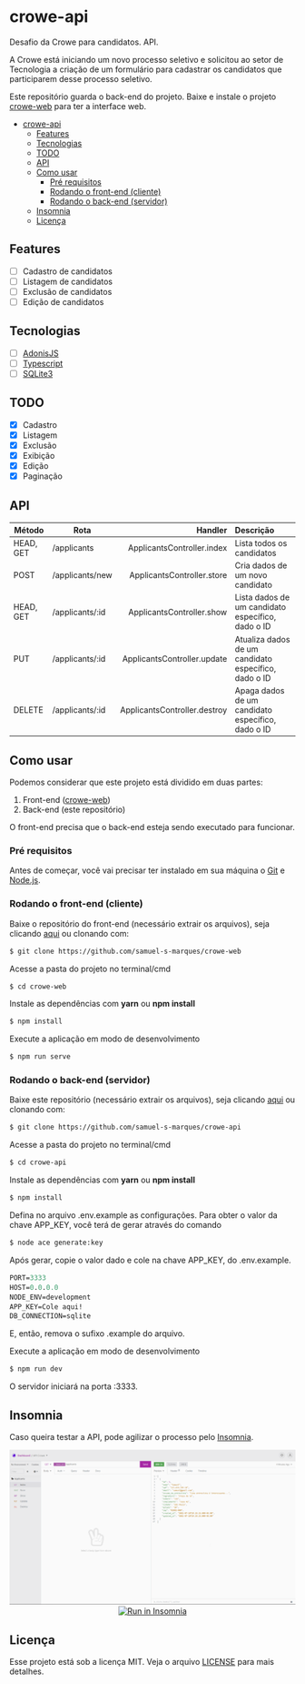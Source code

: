 # crowe-api
Desafio da Crowe para candidatos. API.

A Crowe está iniciando um novo processo seletivo e solicitou ao setor de Tecnologia a criação de um formulário para cadastrar os candidatos que participarem desse processo seletivo.

Este repositório guarda o back-end do projeto. Baixe e instale o projeto [crowe-web](https://github.com/samuel-s-marques/crowe-web) para ter a interface web.

<!--ts-->
- [crowe-api](#crowe-api)
	- [Features](#features)
	- [Tecnologias](#tecnologias)
	- [TODO](#todo)
	- [API](#api)
	- [Como usar](#como-usar)
		- [Pré requisitos](#pré-requisitos)
		- [Rodando o front-end (cliente)](#rodando-o-front-end-cliente)
		- [Rodando o back-end (servidor)](#rodando-o-back-end-servidor)
	- [Insomnia](#insomnia)
	- [Licença](#licença)
<!--te-->

## Features
- [ ] Cadastro de candidatos
- [ ] Listagem de candidatos
- [ ] Exclusão de candidatos
- [ ] Edição de candidatos

## Tecnologias
- [ ] [AdonisJS](https://adonisjs.com/)
- [ ] [Typescript](https://www.typescriptlang.org/)
- [ ] [SQLite3](https://www.sqlite.org/index.html)

## TODO
- [x] Cadastro
- [x] Listagem
- [x] Exclusão
- [x] Exibição
- [x] Edição
- [x] Paginação

## API
| Método | Rota | Handler | Descrição |
|--------|------|---------:|:-----------|
|  HEAD, GET  | /applicants | ApplicantsController.index | Lista todos os candidatos |
|  POST  | /applicants/new | ApplicantsController.store | Cria dados de um novo candidato |
|  HEAD, GET | /applicants/:id | ApplicantsController.show | Lista dados de um candidato específico, dado o ID |
|  PUT  | /applicants/:id | ApplicantsController.update | Atualiza dados de um candidato específico, dado o ID |
|  DELETE  | /applicants/:id | ApplicantsController.destroy | Apaga dados de um candidato específico, dado o ID |


## Como usar
Podemos considerar que este projeto está dividido em duas partes:
1. Front-end ([crowe-web](https://github.com/samuel-s-marques/crowe-web))
2. Back-end (este repositório)

O front-end precisa que o back-end esteja sendo executado para funcionar.

### Pré requisitos
Antes de começar, você vai precisar ter instalado em sua máquina o [Git](https://git-scm.com) e [Node.js](https://nodejs.org/en/).

### Rodando o front-end (cliente)

Baixe o repositório do front-end (necessário extrair os arquivos), seja clicando [aqui](https://github.com/samuel-s-marques/crowe-web/archive/refs/heads/master.zip) ou clonando com:

```bash
$ git clone https://github.com/samuel-s-marques/crowe-web
```

Acesse a pasta do projeto no terminal/cmd
```bash
$ cd crowe-web
```

Instale as dependências com **yarn** ou **npm install**
```bash
$ npm install
```

Execute a aplicação em modo de desenvolvimento
```bash
$ npm run serve
```

### Rodando o back-end (servidor)

Baixe este repositório (necessário extrair os arquivos), seja clicando [aqui](https://github.com/samuel-s-marques/crowe-api/archive/refs/heads/master.zip) ou clonando com:

```bash
$ git clone https://github.com/samuel-s-marques/crowe-api
```

Acesse a pasta do projeto no terminal/cmd
```bash
$ cd crowe-api
```

Instale as dependências com **yarn** ou **npm install**
```bash
$ npm install
```

Defina no arquivo .env.example as configurações. Para obter o valor da chave APP_KEY, você terá de gerar através do comando
```bash
$ node ace generate:key
```
Após gerar, copie o valor dado e cole na chave APP_KEY, do .env.example.
```cl
PORT=3333
HOST=0.0.0.0
NODE_ENV=development
APP_KEY=Cole aqui!
DB_CONNECTION=sqlite
```
E, então, remova o sufixo .example do arquivo.

Execute a aplicação em modo de desenvolvimento
```bash
$ npm run dev
```

O servidor iniciará na porta :3333.

## Insomnia
Caso queira testar a API, pode agilizar o processo pelo [Insomnia](https://insomnia.rest/).

<p align="center">
  <img src="Insomnia_screenshot.png" alt="Insomnia screenshot">
  <a href="Insomnia_API.json" target="_blank"><img src="https://insomnia.rest/images/run.svg" alt="Run in Insomnia"></a>
</p>

## Licença
Esse projeto está sob a licença MIT. Veja o arquivo [LICENSE](LICENSE) para mais detalhes.